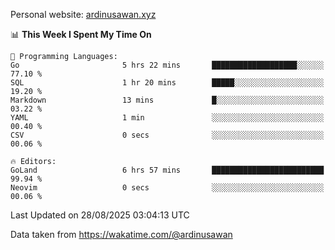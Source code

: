 Personal website: [ardinusawan.xyz](https://ardinusawan.xyz)

<!--START_SECTION:waka-->
📊 **This Week I Spent My Time On** 

```text
💬 Programming Languages: 
Go                       5 hrs 22 mins       ███████████████████░░░░░░   77.10 % 
SQL                      1 hr 20 mins        █████░░░░░░░░░░░░░░░░░░░░   19.20 % 
Markdown                 13 mins             █░░░░░░░░░░░░░░░░░░░░░░░░   03.22 % 
YAML                     1 min               ░░░░░░░░░░░░░░░░░░░░░░░░░   00.40 % 
CSV                      0 secs              ░░░░░░░░░░░░░░░░░░░░░░░░░   00.06 % 

🔥 Editors: 
GoLand                   6 hrs 57 mins       █████████████████████████   99.94 % 
Neovim                   0 secs              ░░░░░░░░░░░░░░░░░░░░░░░░░   00.06 % 
```


 Last Updated on 28/08/2025 03:04:13 UTC
<!--END_SECTION:waka-->
Data taken from https://wakatime.com/@ardinusawan
